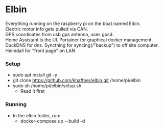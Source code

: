 # Elbin
Everything running on the raspberry pi on the boat named Elbin. \
Electric motor info gets pulled via CAN. \
GPS coordinates from usb gps antenna, uses gpsd. \
Home Assistant is the UI.
Portainer for graphical docker management.
DuckDNS for dns.
Syncthing for syncing(/"backup") to off site computer.
Heimdall for "front page" on LAN


### Setup
- sudo apt install git -y
- git clone https://github.com/khaffner/elbin.git /home/pi/elbin
- sudo sh /home/pi/elbin/setup.sh
  - Read it first

### Running
- In the elbin folder, run:
  - docker-compose up --build -d